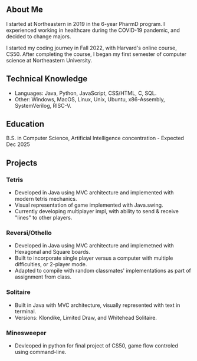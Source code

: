 ## About Me

I started at Northeastern in 2019 in the 6-year PharmD program. I experienced working in healthcare during the COVID-19 pandemic, and decided to change majors.

I started my coding journey in Fall 2022, with Harvard's online course, CS50. After completing the course, I began my first semester of computer science at Northeastern University.

## Technical Knowledge
- Languages: Java, Python, JavaScript, CSS/HTML, C, SQL.
- Other: Windows, MacOS, Linux, Unix, Ubuntu, x86-Assembly, SystemVerilog, RISC-V.
## Education

B.S. in Computer Science, Artificial Intelligence concentration - Expected Dec 2025

## Projects

### Tetris
- Developed in Java using MVC architecture and implemented with modern tetris mechanics.
- Visual representation of game implemented with Java.swing.
- Currently developing multiplayer impl, with ability to send & receive "lines" to other players.
### Reversi/Othello
- Developed in Java using MVC architecture and implemetned with Hexagonal and Square boards.
- Built to incorporate single player versus a computer with multiple difficulties, or 2-player mode.
- Adapted to compile with random classmates' implementations as part of assignment from class.
### Solitaire
- Built in Java with MVC architecture, visually represented with text in terminal.
- Versions: Klondike, Limited Draw, and Whitehead Solitaire.
### Minesweeper
- Devleoped in python for final project of CS50, game flow controled using command-line.

